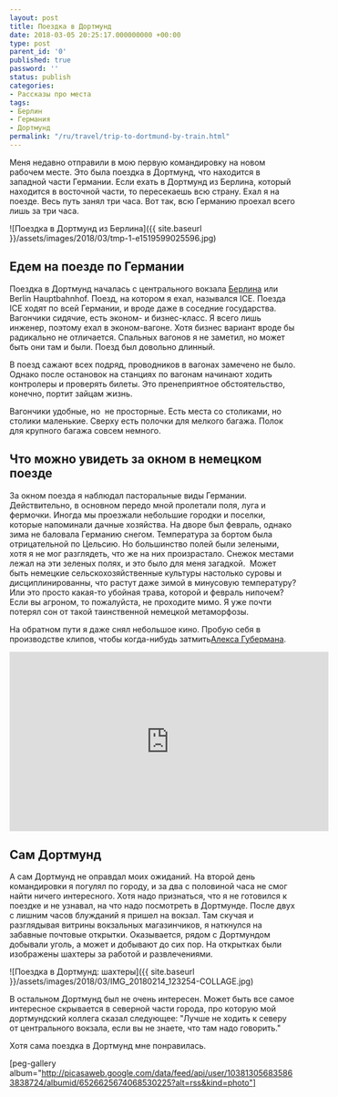 ```yaml
---
layout: post
title: Поездка в Дортмунд
date: 2018-03-05 20:25:17.000000000 +00:00
type: post
parent_id: '0'
published: true
password: ''
status: publish
categories:
- Рассказы про места
tags:
- Берлин
- Германия
- Дортмунд
permalink: "/ru/travel/trip-to-dortmund-by-train.html"
---
```

Меня недавно отправили в мою первую командировку на новом рабочем месте. Это была поездка в Дортмунд, что находится в западной части Германии. Если ехать в Дортмунд из Берлина, который находится в восточной части, то пересекаешь всю страну. Ехал я на поезде. Весь путь занял три часа. Вот так, всю Германию проехал всего лишь за три часа.

![Поездка в Дортмунд из Берлина]({{ site.baseurl }}/assets/images/2018/03/tmp-1-e1519599025596.jpg)

## Едем на поезде по Германии

Поездка в Дортмунд началась с центрального вокзала [Берлина](/ru/german-life/berlin-first-impression.html) или Berlin Hauptbahnhof. Поезд, на котором я ехал, назывался ICE. Поезда ICE ходят по всей Германии, и вроде даже в соседние государства. Вагончики сидячие, есть эконом- и бизнес-класс. Я всего лишь инженер, поэтому ехал в эконом-вагоне. Хотя бизнес вариант вроде бы радикально не отличается. Спальных вагонов я не заметил, но может быть они там и были. Поезд был довольно длинный.

В поезд сажают всех подряд, проводников в вагонах замечено не было. Однако после остановок на станциях по вагонам начинают ходить контролеры и проверять билеты. Это пренеприятное обстоятельство, конечно, портит зайцам жизнь.

Вагончики удобные, но&nbsp; не просторные. Есть места со столиками, но столики маленькие. Сверху есть полочки для мелкого багажа. Полок для крупного багажа совсем немного.

## Что можно увидеть за окном в немецком поезде

За окном поезда я наблюдал пасторальные виды Германии. Действительно, в основном передо мной пролетали поля, луга и фермочки. Иногда мы проезжали небольшие городки и поселки, которые напоминали дачные хозяйства. На дворе был февраль, однако зима не баловала Германию снегом. Температура за бортом была отрицательной по Цельсию. Но большинство полей были зелеными, хотя я не мог разглядеть, что же на них произрастало.&nbsp;Снежок местами лежал на эти зеленых полях, и это было для меня загадкой.&nbsp; Может быть немецкие сельскохозяйственные культуры настолько суровы и дисциплинированны, что растут даже зимой в минусовую температуру? Или это просто какая-то убойная трава, которой и февраль нипочем? Если вы агроном, то пожалуйста, не проходите мимо. Я уже почти потерял сон от такой таинственной немецкой метаморфозы.

На обратном пути я даже снял небольшое кино. Пробую себя в производстве клипов, чтобы когда-нибудь затмить[Алекса Губермана](https://www.youtube.com/channel/UCNX6A--KWiqE_F45EcPqmNw).

<iframe src="https://www.youtube.com/embed/qu0JrhoZpSQ" width="560" height="315" frameborder="0" allowfullscreen="allowfullscreen"></iframe>

## Сам Дортмунд

А сам Дортмунд не оправдал моих ожиданий. На второй день командировки я погулял по городу, и за два с половиной часа не смог найти ничего интересного. Хотя надо признаться, что я не готовился к поездке и не узнавал, на что надо посмотреть в Дортмунде. После двух с лишним часов блужданий я пришел на вокзал. Там скучая и разглядывая витрины вокзальных магазинчиков, я наткнулся на забавные почтовые открытки. Оказывается, рядом с Дортмундом добывали уголь, а может и добывают до сих пор. На открытках были изображены шахтеры за работой и развлечениями.

![Поездка в Дортмунд: шахтеры]({{ site.baseurl }}/assets/images/2018/03/IMG_20180214_123254-COLLAGE.jpg)

В остальном Дортмунд был не очень интересен. Может быть все самое интересное скрывается в северной части города, про которую мой дортмундский коллега сказал следующее: "Лучше не ходить к северу от центрального вокзала, если вы не знаете, что там надо говорить."

Хотя сама поездка в Дортмунд мне понравилась.

[peg-gallery album="http://picasaweb.google.com/data/feed/api/user/103813056835863838724/albumid/6526625674068530225?alt=rss&kind=photo"]

